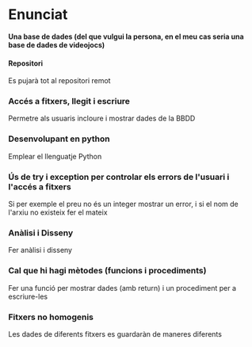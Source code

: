 # Enunciat

**Una base de dades (del que vulgui la persona, en el meu cas seria una base de dades de videojocs)**
<br>

#### Repositori
Es pujarà tot al repositori remot
<br>

### Accés a fitxers, llegit i escriure
Permetre als usuaris incloure i mostrar dades de la BBDD
<br>

### Desenvolupant en python
Emplear el llenguatje Python
<br>

### Ús de try i exception per controlar els errors de l'usuari  i l'accés a fitxers
Si per exemple el preu no és un integer mostrar un error, i si el nom de l'arxiu no existeix fer el mateix
<br>

### Anàlisi i Disseny
Fer anàlisi i disseny
<br>

### Cal que hi hagi mètodes (funcions i procediments)
Fer una funció per mostrar dades (amb return) i un procediment per a escriure-les
<br>

### Fitxers no homogenis
Les dades de diferents fitxers es guardaràn de maneres diferents
